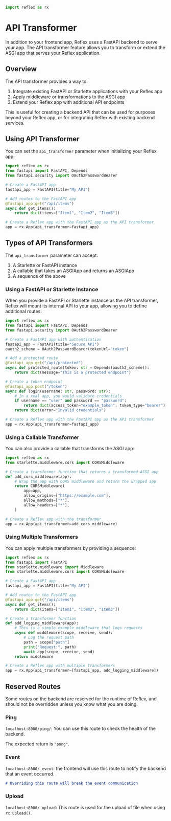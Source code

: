 ```python exec
import reflex as rx
```

# API Transformer

In addition to your frontend app, Reflex uses a FastAPI backend to serve your app. The API transformer feature allows you to transform or extend the ASGI app that serves your Reflex application.

## Overview

The API transformer provides a way to:

1. Integrate existing FastAPI or Starlette applications with your Reflex app
2. Apply middleware or transformations to the ASGI app
3. Extend your Reflex app with additional API endpoints

This is useful for creating a backend API that can be used for purposes beyond your Reflex app, or for integrating Reflex with existing backend services.

## Using API Transformer

You can set the `api_transformer` parameter when initializing your Reflex app:

```python
import reflex as rx
from fastapi import FastAPI, Depends
from fastapi.security import OAuth2PasswordBearer

# Create a FastAPI app
fastapi_app = FastAPI(title="My API")

# Add routes to the FastAPI app
@fastapi_app.get("/api/items")
async def get_items():
    return dict(items=["Item1", "Item2", "Item3"])

# Create a Reflex app with the FastAPI app as the API transformer
app = rx.App(api_transformer=fastapi_app)
```

## Types of API Transformers

The `api_transformer` parameter can accept:

1. A Starlette or FastAPI instance
2. A callable that takes an ASGIApp and returns an ASGIApp
3. A sequence of the above

### Using a FastAPI or Starlette Instance

When you provide a FastAPI or Starlette instance as the API transformer, Reflex will mount its internal API to your app, allowing you to define additional routes:

```python
import reflex as rx
from fastapi import FastAPI, Depends
from fastapi.security import OAuth2PasswordBearer

# Create a FastAPI app with authentication
fastapi_app = FastAPI(title="Secure API")
oauth2_scheme = OAuth2PasswordBearer(tokenUrl="token")

# Add a protected route
@fastapi_app.get("/api/protected")
async def protected_route(token: str = Depends(oauth2_scheme)):
    return dict(message="This is a protected endpoint")

# Create a token endpoint
@fastapi_app.post("/token")
async def login(username: str, password: str):
    # In a real app, you would validate credentials
    if username == "user" and password == "password":
        return dict(access_token="example_token", token_type="bearer")
    return dict(error="Invalid credentials")

# Create a Reflex app with the FastAPI app as the API transformer
app = rx.App(api_transformer=fastapi_app)
```

### Using a Callable Transformer

You can also provide a callable that transforms the ASGI app:

```python
import reflex as rx
from starlette.middleware.cors import CORSMiddleware

# Create a transformer function that returns a transformed ASGI app
def add_cors_middleware(app):
    # Wrap the app with CORS middleware and return the wrapped app
    return CORSMiddleware(
        app=app,
        allow_origins=["https://example.com"],
        allow_methods=["*"],
        allow_headers=["*"],
    )

# Create a Reflex app with the transformer
app = rx.App(api_transformer=add_cors_middleware)
```

### Using Multiple Transformers

You can apply multiple transformers by providing a sequence:

```python
import reflex as rx
from fastapi import FastAPI
from starlette.middleware import Middleware
from starlette.middleware.cors import CORSMiddleware

# Create a FastAPI app
fastapi_app = FastAPI(title="My API")

# Add routes to the FastAPI app
@fastapi_app.get("/api/items")
async def get_items():
    return dict(items=["Item1", "Item2", "Item3"])

# Create a transformer function
def add_logging_middleware(app):
    # This is a simple example middleware that logs requests
    async def middleware(scope, receive, send):
        # Log the request path
        path = scope["path"]
        print("Request:", path)
        await app(scope, receive, send)
    return middleware

# Create a Reflex app with multiple transformers
app = rx.App(api_transformer=[fastapi_app, add_logging_middleware])
```

## Reserved Routes

Some routes on the backend are reserved for the runtime of Reflex, and should not be overridden unless you know what you are doing.

### Ping

`localhost:8000/ping/`: You can use this route to check the health of the backend.

The expected return is `"pong"`.

### Event

`localhost:8000/_event`: the frontend will use this route to notify the backend that an event occurred.

```md alert error
# Overriding this route will break the event communication
```

### Upload

`localhost:8000/_upload`: This route is used for the upload of file when using `rx.upload()`.
